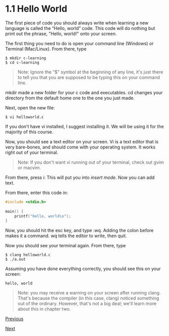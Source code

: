 # 1.1 Hello World
The first piece of code you should always write when learning a new language is called the “Hello, world” code. This code will do nothing but print out the phrase, ”Hello, world!" onto your screen.

The first thing you need to do is open your command line (Windows) or Terminal (Mac/Linux). From there, type

    $ mkdir c-learning
    $ cd c-learning

> Note: Ignore the “$" symbol at the beginning of any line, it's just there to tell you that you are supposed to be typing this on your command line.

mkdir made a new folder for your c code and executables. cd changes your directory from the default home one to the one you just made.

Next, open the new file:

    $ vi helloworld.c

If you don't have vi installed, I suggest installing it. We will be using it for the majority of this course.

Now, you should see a text editor on your screen. Vi is a text editor that is very bare-bones, and should come with your operating system. It works right out of your terminal.

> Note: If you don't want vi running out of your terminal, check out gvim or macvim.

From there, press i: This will put you into _insert mode_. Now you can add text.

From there, enter this code in:

```c
#include <stdio.h>
    
main() {
	printf("hello, world\n");
}
```

Now, you should hit the esc key, and type :wq. Adding the colon before makes it a command. wq tells the editor to write, then quit.

Now you should see your terminal again. From there, type

    $ clang helloworld.c
    $ ./a.out

Assuming you have done everything correctly, you should see this on your screen:

    hello, world

> Note: you may receive a warning on your screen after running clang. That's because the compiler (in this case, clang) noticed something out of the ordinary. However, that's not a big deal; we'll learn more about this in chapter two.

[Previous](1.0%20Introduction.html)

[Next](1.2%20Hello%20World%20Breakdown.html)
